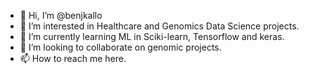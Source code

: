 - 👋 Hi, I’m @benjkallo
- 👀 I’m interested in Healthcare and Genomics Data Science projects.  
- 🌱 I’m currently learning ML in Sciki-learn, Tensorflow and keras.
- 💞️ I’m looking to collaborate on genomic projects.
- 📫 How to reach me here.

<!---
benjkallo/benjkallo is a ✨ special ✨ repository because its `README.md` (this file) appears on your GitHub profile.
You can click the Preview link to take a look at your changes.
--->
